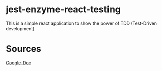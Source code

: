 # jest-enzyme-react-testing
This is a simple react application to show the power of TDD (Test-Driven development) 


# Sources
[Google-Doc](https://docs.google.com/document/d/1t735vFiCETqal9YgdzxrhlwuZoKFTEDMrLXf0aaM7nc/edit?usp=sharing)